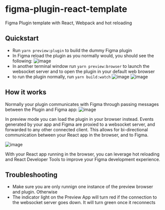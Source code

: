 # figma-plugin-react-template
Figma Plugin template with  React, Webpack and hot reloading

## Quickstart

- Run `yarn preview:plugin` to build the dummy Figma plugin
- In Figma reload the plugin as you normally would, you should see the following:
![image](https://user-images.githubusercontent.com/7476817/117206381-a5ef5000-ada7-11eb-938e-93e59c8bae0a.png)
- In another terminal window run `yarn preview:browser` to launch the websocket server and to open the plugin in your default web browser
- to run the plugin normally, run `yarn build:watch`
![image](https://user-images.githubusercontent.com/7476817/117207805-3bd7aa80-ada9-11eb-8427-a1e32709534c.png)
![image](https://user-images.githubusercontent.com/7476817/117207942-67f32b80-ada9-11eb-8d5f-f7857d81930d.png)

## How it works

Normally your plugin communicates with Figma through passing messages between the Plugin and Figma app:
![image](https://user-images.githubusercontent.com/7476817/117206661-f9619e00-ada7-11eb-8f07-2bea23a2f355.png)

In preview mode you can load the plugin in your browser instead. Events generated by your app and Figma are proxied to a websocket server, and forwarded to any other connected client. This allows for bi-directional communication between your React app in the browser, and to Figma.

![image](https://user-images.githubusercontent.com/7476817/117206636-f36bbd00-ada7-11eb-8f40-12ef474ce92b.png)

With your React app running in the browser, you can leverage hot reloading and React Developer Tools to improve your Figma development experience.

## Troubleshooting
- Make sure you are only runnign one instance of the preview browser and plugin. Otherwise 
- The indicator light on the Preview App will turn red if the connection to the websocket server goes down. It will turn green once it reconnects 

